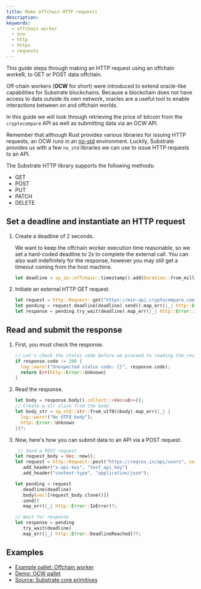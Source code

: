 ```yaml
---
title: Make offchain HTTP requests
description:
keywords:
  - offchain worker
  - ocw
  - http
  - https
  - requests
---
```


This guide steps through making an HTTP request using an offchain workeR, to GET or POST data offchain.

Off-chain workers (**OCW** for short) were introduced to extend oracle-like capabilities for Substrate blockchains.
Because a blockchain does not have access to data outside its own network, oracles are a useful tool to enable interactions between on and offchain worlds.

In this guide we will look through retrieving the price of bitcoin from the `cryptocompare` API as well as submitting data via an OCW API.

Remember that although Rust provides various libraries for issuing HTTP requests, an OCW runs in an [no-std](https://docs.rust-embedded.org/book/intro/no-std.html) environment.
Luckily, Substrate provides us with a few `no_std` libraries we can use to issue HTTP requests to an API.

The Substrate HTTP library supports the following methods:

- GET
- POST
- PUT
- PATCH
- DELETE

## Set a deadline and instantiate an HTTP request

1. Create a deadline of 2 seconds.

   We want to keep the offchain worker execution time reasonable, so we set a hard-coded deadline to 2s to complete the external call.
   You can also wait indefinitely for the response, however you may still get a timeout coming from the host machine.

   ```rust
   let deadline = sp_io::offchain::timestamp().add(Duration::from_millis(2_000));
   ```

1. Initiate an external HTTP GET request.

   ```rust
   let request = http::Request::get("https://min-api.cryptocompare.com/data/price?fsym=BTC&tsyms=USD");
   let pending = request.deadline(deadline).send().map_err(|_| http::Error::IoError)?;
   let response = pending.try_wait(deadline).map_err(|_| http::Error::DeadlineReached)??;
   ```

## Read and submit the response

1. First, you must check the response.

   ```rust
   // Let's check the status code before we proceed to reading the response.
   if response.code != 200 {
     log::warn!("Unexpected status code: {}", response.code);
     return Err(http::Error::Unknown)
   }
   ```

1. Read the response.

   ```rust
   let body = response.body().collect::<Vec<u8>>();
   // Create a str slice from the body.
   let body_str = sp_std::str::from_utf8(&body).map_err(|_| {
     log::warn!("No UTF8 body");
     http::Error::Unknown
   })?;
   ```

1. Now, here's how you can submit data to an API via a POST request.

   ```rust
    // Send a POST request
   let request_body = Vec::new();
   let request = http::Request::post("https://reqres.in/api/users", vec![request_body.clone()])
     .add_header("x-api-key", "test_api_key")
     .add_header("content-type", "application/json");

   let pending = request
     .deadline(deadline)
     .body(vec![request_body.clone()])
     .send()
     .map_err(|_| http::Error::IoError)?;

   // Wait for response
   let response = pending
     .try_wait(deadline)
     .map_err(|_| http::Error::DeadlineReached)??;
   ```

## Examples

- [Example pallet: Offchain worker](https://github.com/paritytech/substrate/blob/polkadot-v0.9.28/frame/examples/offchain-worker/src/lib.rs#L571-L625)
- [Demo: OCW pallet](https://github.com/jimmychu0807/substrate-offchain-worker-demo/blob/master/pallets/ocw/src/lib.rs#L363-#L401)
- [Source: Substrate core primitives](https://github.com/paritytech/substrate/blob/master/primitives/runtime/src/offchain/http.rs#L63-L76)
